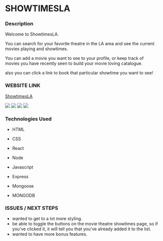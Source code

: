 # SHOWTIMESLA

### Description

Welcome to ShowtimesLA.

You can search for your favorite theatre in the LA area and see the current movies playing and showtimes.

You can add a movie you want to see to your profile, or keep track of movies you have recently seen to build your movie loving catalogue.

also you can click a link to book that particular showtime you want to see!

### WEBSITE LINK

<a href="https://thawing-castle-76604.herokuapp.com/">ShowtimesLA</a>

<img src="https://i.imgur.com/J2D2kjC.png">

<img src="https://i.imgur.com/DzKOPcz.png">

<img src="https://i.imgur.com/Lo4RsPT.png">

<img src="https://i.imgur.com/AcOl23L.png">


### Technologies Used

-  HTML<br>

- CSS<br>

- React

- Node

- Javascript

- Express

- Mongoose

- MONGODB

### ISSUES / NEXT STEPS

- wanted to get to a lot more styling.
- be able to toggle the buttons on the movie theatre showtimes page, so if you've clicked it, it will tell you that you've already added it to the list.
- wanted to have more bonus features.
